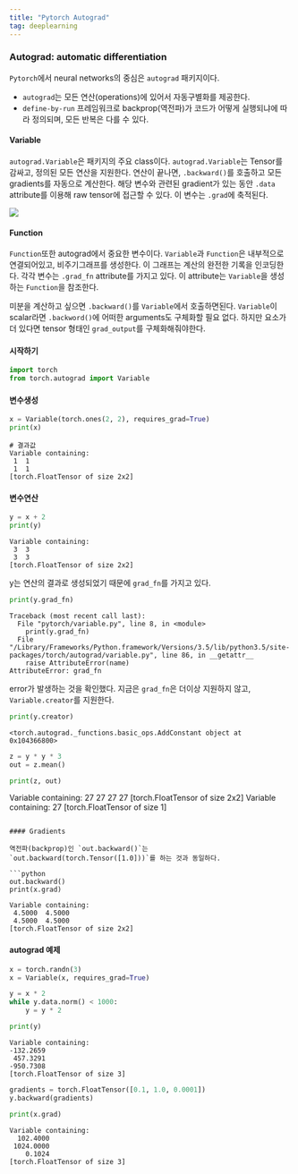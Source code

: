 ```yaml
---
title: "Pytorch Autograd"
tag: deeplearning
---
```


### Autograd: automatic differentiation

`Pytorch`에서 neural networks의 중심은 `autograd` 패키지이다.
- `autograd`는 모든 연산(operations)에 있어서 자동구별화를 제공한다.
- `define-by-run` 프레임워크로 backprop(역전파)가 코드가 어떻게 실행되냐에 따라 정의되며, 모든 반복은 다를 수 있다.


#### Variable

`autograd.Variable`은 패키지의 주요 class이다. `autograd.Variable`는 Tensor를 감싸고, 정의된 모든 연산을 지원한다. 연산이 끝나면, `.backward()`를 호출하고 모든 gradients를 자동으로 계산한다. 해당 변수와 관련된 gradient가 있는 동안 `.data` attribute를 이용해 raw tensor에 접근할 수 있다. 이 변수는 `.grad`에 축적된다.

![](http://pytorch.org/tutorials/_images/Variable.png)

#### Function
`Function`또한 autograd에서 중요한 변수이다. `Variable`과 `Function`은 내부적으로 연결되어있고, 비주기그래프를 생성한다. 이 그래프는 계산의 완전한 기록을 인코딩한다. 각각 변수는 `.grad_fn` attribute를 가지고 있다. 이 attribute는 `Variable`을 생성하는 `Function`을 참조한다.

미분을 계산하고 싶으면 `.backward()`를 `Variable`에서 호출하면된다. `Variable`이 scalar라면 `.backword()`에 어떠한 arguments도 구체화할 필요 없다. 하지만 요소가 더 있다면 tensor 형태인 `grad_output`를 구체화해줘야한다.

#### 시작하기
```python
import torch
from torch.autograd import Variable
```

#### 변수생성
```python
x = Variable(torch.ones(2, 2), requires_grad=True)
print(x)
```
```
# 결과값
Variable containing:
 1  1
 1  1
[torch.FloatTensor of size 2x2]
```

#### 변수연산
```python
y = x + 2
print(y)
```
```
Variable containing:
 3  3
 3  3
[torch.FloatTensor of size 2x2]
```

y는 연산의 결과로 생성되었기 때문에 `grad_fn`를 가지고 있다.
```python
print(y.grad_fn)
```
```
Traceback (most recent call last):
  File "pytorch/variable.py", line 8, in <module>
    print(y.grad_fn)
  File "/Library/Frameworks/Python.framework/Versions/3.5/lib/python3.5/site-packages/torch/autograd/variable.py", line 86, in __getattr__
    raise AttributeError(name)
AttributeError: grad_fn
```
error가 발생하는 것을 확인했다. 지금은 `grad_fn`은 더이상 지원하지 않고, `Variable.creator`를 지원한다.
```python
print(y.creator)
```
```
<torch.autograd._functions.basic_ops.AddConstant object at 0x104366800>
```

```python
z = y * y * 3
out = z.mean()

print(z, out)
```
Variable containing:
 27  27
 27  27
[torch.FloatTensor of size 2x2]
 Variable containing:
 27
[torch.FloatTensor of size 1]
```

#### Gradients

역전파(backprop)인 `out.backward()`는 `out.backward(torch.Tensor([1.0]))`를 하는 것과 동일하다.

```python
out.backward()
print(x.grad)
```
```
Variable containing:
 4.5000  4.5000
 4.5000  4.5000
[torch.FloatTensor of size 2x2]
```

#### autograd 예제
```python
x = torch.randn(3)
x = Variable(x, requires_grad=True)

y = x * 2
while y.data.norm() < 1000:
    y = y * 2

print(y)
```
```
Variable containing:
-132.2659
 457.3291
-950.7308
[torch.FloatTensor of size 3]
```

```python
gradients = torch.FloatTensor([0.1, 1.0, 0.0001])
y.backward(gradients)

print(x.grad)
```
```
Variable containing:
  102.4000
 1024.0000
    0.1024
[torch.FloatTensor of size 3]
```